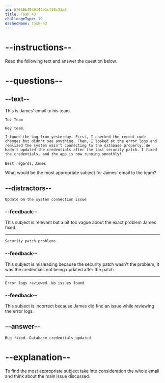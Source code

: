 ```yaml
---
id: 67056b4950144e1cf10c53a6
title: Task 43
challengeType: 19
dashedName: task-43
---
```


<!-- READING -->

# --instructions--

Read the following text and answer the question below.

# --questions--

## --text--

This is James' email to his team.

`To: Team`

`Hey team,`

`I found the bug from yesterday. First, I checked the recent code changes but didn't see anything. Then, I looked at the error logs and realized the system wasn't connecting to the database properly. We hadn't updated the credentials after the last security patch. I fixed the credentials, and the app is now running smoothly!`

`Best regards,`
`James`

What would be the most appropriate subject for James' email to the team?

## --distractors--

`Update on the system connection issue`

### --feedback--

This subject is relevant but a bit too vague about the exact problem James fixed.

---

`Security patch problems`

### --feedback--

This subject is misleading because the security patch wasn't the problem, it was the credentials not being updated after the patch.

---

`Error logs reviewed. No issues found`

### --feedback--

This subject is incorrect because James did find an issue while reviewing the error logs.

## --answer--

`Bug fixed. Database credentials updated`

# --explanation--

To find the most appropriate subject take into consideration the whole email and think about the main issue discussed.

